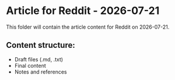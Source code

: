 # Article for Reddit - 2026-07-21

This folder will contain the article content for Reddit on 2026-07-21.

## Content structure:
- Draft files (.md, .txt)
- Final content
- Notes and references
